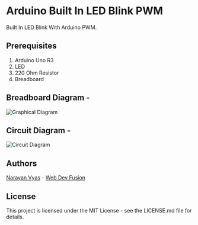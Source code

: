 # Arduino Built In LED Blink PWM
Built In LED Blink With Arduino PWM.

## Prerequisites
1. Arduino Uno R3
2. LED
3. 220 Ohm Resistor
4. Breadboard

## Breadboard Diagram -
![Graphical Diagram](https://github.com/narayanvyas/IoT-Workshop/blob/master/Arduino/LED_Blink_PWM/Graphical%20Diagram.jpeg)

## Circuit Diagram -
![Circuit Diagram](https://github.com/narayanvyas/IoT-Workshop/blob/master/Arduino/LED_Blink_PWM/Circuit%20Diagram.jpeg)

## Authors
[Narayan Vyas](https://www.narayanvyas.org) - [Web Dev Fusion](https://www.webdevfusion.com)

## License
This project is licensed under the MIT License - see the LICENSE.md file for details.